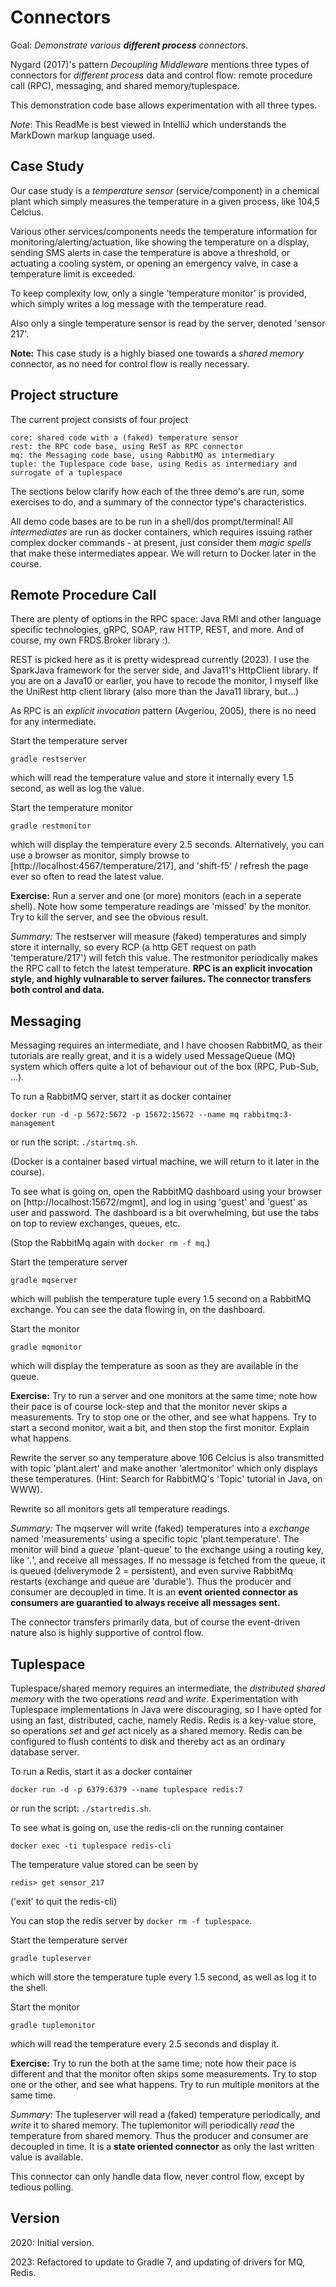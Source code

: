 Connectors
===

Goal: *Demonstrate various **different process** connectors*.

Nygard (2017)'s pattern *Decoupling Middleware* mentions three types of
connectors for *different process* data and control flow: remote
procedure call (RPC), messaging, and shared memory/tuplespace.

This demonstration code base allows experimentation with all three
types.

*Note*: This ReadMe is best viewed in IntelliJ which understands the
MarkDown markup language used.

Case Study
---

Our case study is a *temperature sensor* (service/component) in a
chemical plant which simply measures the temperature in a given
process, like 104,5 Celcius.

Various other services/components needs the temperature information for
monitoring/alerting/actuation, like showing the temperature on a display,
sending SMS alerts in case the temperature is above a threshold, or
actuating a cooling system, or opening an emergency valve, in case a
temperature limit is exceeded.

To keep complexity low, only a single 'temperature monitor' is
provided, which simply writes a log message with the temperature read.

Also only a single temperature sensor is read by the server, denoted
'sensor 217'.

**Note:** This case study is a highly biased one towards a *shared
memory* connector, as no need for control flow is really necessary.

Project structure
---

The current project consists of four project

    core: shared code with a (faked) temperature sensor
    rest: the RPC code base, using ReST as RPC connector
    mq: the Messaging code base, using RabbitMQ as intermediary
    tuple: the Tuplespace code base, using Redis as intermediary and
    surrogate of a tuplespace
    
The sections below clarify how each of the three demo's are run, some
exercises to do, and a summary of the connector type's characteristics.

All demo code bases are to be run in a shell/dos prompt/terminal!  All
*intermediates* are run as docker containers, which requires issuing
rather complex docker commands - at present, just consider them *magic
spells* that make these intermediates appear. We will return to Docker
later in the course.

Remote Procedure Call
---

There are plenty of options in the RPC space: Java RMI and other
language specific technologies, gRPC, SOAP, raw HTTP, REST, and
more. And of course, my own FRDS.Broker library :).

REST is picked here as it is pretty widespread currently (2023).  I
use the SparkJava framework for the server side, and Java11's
HttpClient library. If you are on a Java10 or earlier, you have to
recode the monitor, I myself like the UniRest http client library
(also more than the Java11 library, but...)

As RPC is an *explicit invocation* pattern (Avgeriou, 2005), there is
no need for any intermediate.

Start the temperature server

    gradle restserver
    
which will read the temperature value and store it internally every
1.5 second, as well as log the value.

Start the temperature monitor

    gradle restmonitor
    
which will display the temperature every 2.5 seconds. Alternatively,
you can use a browser as monitor, simply browse to
[http://localhost:4567/temperature/217],
and 'shift-f5' / refresh the page ever so often to read the latest value.

**Exercise:** Run a server and one (or more) monitors (each in a
seperate shell). Note how some temperature readings are 'missed' by
the monitor. Try to kill the server, and see the obvious result.

*Summary:* The restserver will measure (faked) temperatures and simply
store it internally, so every RCP (a http GET request on path
'temperature/217') will fetch this value. The restmonitor periodically
makes the RPC call to fetch the latest temperature. **RPC is an
explicit invocation style, and highly vulnarable to server
failures. The connector transfers both control and data.**

Messaging
---

Messaging requires an intermediate, and I have choosen RabbitMQ, as
their tutorials are really great, and it is a widely used MessageQueue
(MQ) system which offers quite a lot of behaviour out of the box (RPC,
Pub-Sub, ...).

To run a RabbitMQ server, start it as docker container

    docker run -d -p 5672:5672 -p 15672:15672 --name mq rabbitmq:3-management
    
or run the script: `./startmq.sh`.

(Docker is a container based virtual machine, we will return to it
later in the course).

To see what is going on, open the RabbitMQ dashboard using your
browser on [http://localhost:15672/mgmt], and log in using 'guest' and
'guest' as user and password. The dashboard is a bit overwhelming, but
use the tabs on top to review exchanges, queues, etc.

(Stop the RabbitMq again with `docker rm -f mq`.)

Start the temperature server

    gradle mqserver
    
which will publish the temperature tuple every 1.5 second on a
RabbitMQ exchange. You can see the data flowing in, on the dashboard.

Start the monitor 

    gradle mqmonitor

which will display the temperature as soon as they are available in
the queue.

**Exercise:** Try to run a server and one monitors at the same time;
note how their pace is of course lock-step and that the monitor never
skips a measurements. Try to stop one or the other, and see what
happens. Try to start a second monitor, wait a bit, and then stop the
first monitor. Explain what happens.

Rewrite the server so any temperature above 106 Celcius is also
transmitted with topic 'plant.alert' and make another 'alertmonitor'
which only displays these temperatures. (Hint: Search for RabbitMQ's
'Topic' tutorial in Java, on WWW).

Rewrite so all monitors gets all temperature readings.

*Summary:* The mqserver will write (faked) temperatures into a
*exchange* named 'measurements' using a specific topic
'plant.temperature'. The monitor will bind a *queue* 'plant-queue' to
the exchange using a routing key, like '*.*', and receive all
messages. If no message is fetched from the queue, it is queued
(deliverymode 2 = persistent), and even survive RabbitMq restarts
(exchange and queue are 'durable'). Thus the producer and consumer are
decoupled in time. It is an **event oriented connector as consumers
are guarantied to always receive all messages sent.**

The connector transfers primarily data, but of course the event-driven
nature also is highly supportive of control flow.

Tuplespace
---

Tuplespace/shared memory requires an intermediate, the *distributed
shared memory* with the two operations *read* and
*write*. Experimentation with Tuplespace implementations in Java were
discouraging, so I have opted for using an fast, distributed, cache,
namely Redis. Redis is a key-value store, so operations *set* and
*get* act nicely as a shared memory. Redis can be configured to flush
contents to disk and thereby act as an ordinary database server.

To run a Redis, start it as a docker container

    docker run -d -p 6379:6379 --name tuplespace redis:7

or run the script: `./startredis.sh`.

To see what is going on, use the redis-cli on the running container

    docker exec -ti tuplespace redis-cli
    
The temperature value stored can be seen by

    redis> get sensor_217
    
('exit' to quit the redis-cli)

You can stop the redis server by `docker rm -f tuplespace`.
    
Start the temperature server

    gradle tupleserver
    
which will store the temperature tuple every 1.5 second, as well as
log it to the shell.

Start the monitor 

    gradle tuplemonitor

which will read the temperature every 2.5 seconds and display it.

**Exercise:** Try to run the both at the same time; note how their
pace is different and that the monitor often skips some
measurements. Try to stop one or the other, and see what happens. Try
to run multiple monitors at the same time.

*Summary*: The tupleserver will read a (faked) temperature
periodically, and *write* it to shared memory. The tuplemonitor will
periodically *read* the temperature from shared memory. Thus the
producer and consumer are decoupled in time. It is a **state oriented
connector** as only the last written value is available.

This connector can only handle data flow, never control flow, except
by tedious polling.

Version
------

2020: Initial version.

2023: Refactored to update to Gradle 7, and updating of drivers for
MQ, Redis.
